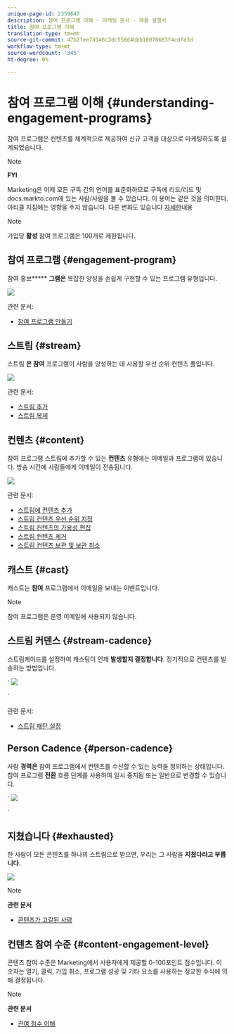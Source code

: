 ```yaml
---
unique-page-id: 2359647
description: 참여 프로그램 이해 - 마케팅 문서 - 제품 설명서
title: 참여 프로그램 이해
translation-type: tm+mt
source-git-commit: 47b2fee7d146c3dc558d4bbb10070683f4cdfd3d
workflow-type: tm+mt
source-wordcount: '345'
ht-degree: 0%

---
```



# 참여 프로그램 이해 {#understanding-engagement-programs}

참여 프로그램은 컨텐츠를 체계적으로 제공하여 신규 고객을 대상으로 마케팅하도록 설계되었습니다.

>[!NOTE]
>
>**FYI**
>
>Marketing은 이제 모든 구독 간의 언어를 표준화하므로 구독에 리드/리드 및 docs.markto.com에 있는 사람/사람을 볼 수 있습니다. 이 용어는 같은 것을 의미한다.아티클 지침에는 영향을 주지 않습니다. 다른 변화도 있습니다 [자세한](http://docs.marketo.com/display/DOCS/Updates+to+Marketo+Terminology)내용

>[!NOTE]
>
>가입당 **활성** 참여 프로그램은 100개로 제한됩니다.

## 참여 프로그램 {#engagement-program}

참여 홍보***** **그램은** 복잡한 양성을 손쉽게 구현할 수 있는 프로그램 유형입니다.

![](assets/image2014-9-15-15-3a24-3a57.png)

관련 문서:

* [참여 프로그램 만들기](create-an-engagement-program.md)

## 스트림 {#stream}

스트림 **은 참여** 프로그램이 사람을 양성하는 데 사용할 우선 순위 컨텐츠 풀입니다.

![](assets/image2014-9-15-15-3a25-3a4.png)

관련 문서:

* [스트림 추가](add-a-stream.md)
* [스트림 복제](../../../../product-docs/email-marketing/drip-nurturing/engagement-program-streams/clone-a-stream.md)

## 컨텐츠 {#content}

참여 프로그램 스트림에 추가할 수 있는 **컨텐츠** 유형에는 이메일과 프로그램이 있습니다. 방송 시간에 사람들에게 이메일이 전송됩니다.

![](assets/image2014-9-15-15-3a25-3a18.png)

관련 문서:

* [스트림에 컨텐츠 추가](add-content-to-a-stream.md)
* [스트림 컨텐츠 우선 순위 지정](../../../../product-docs/email-marketing/drip-nurturing/using-stream-content/prioritize-stream-content.md)
* [스트림 컨텐츠의 가용성 편집](../../../../product-docs/email-marketing/drip-nurturing/using-stream-content/edit-availability-of-stream-content.md)
* [스트림 컨텐츠 제거](../../../../product-docs/email-marketing/drip-nurturing/using-stream-content/remove-stream-content.md)
* [스트림 컨텐츠 보관 및 보관 취소](../../../../product-docs/email-marketing/drip-nurturing/using-stream-content/archive-and-unarchive-stream-content.md)

## 캐스트 {#cast}

캐스트는 **참여** 프로그램에서 이메일을 보내는 이벤트입니다.

>[!NOTE]
>
>참여 프로그램은 운영 이메일에 사용되지 않습니다.

## 스트림 커덴스 {#stream-cadence}

스트림케이드를 설정하여 캐스팅이 언제 **발생할지 결정합니다**. 정기적으로 컨텐츠를 발송하는 방법입니다.

` ![](assets/image2014-9-15-15-3a25-3a27.png)

`

관련 문서:

* [스트림 패턴 설정](../../../../product-docs/email-marketing/drip-nurturing/engagement-program-streams/set-stream-cadence.md)

## Person Cadence {#person-cadence}

사람 **경력은** 참여 프로그램에서 컨텐츠를 수신할 수 있는 능력을 정의하는 상태입니다. 참여 프로그램 **전환** 흐름 단계를 사용하여 일시 중지됨 또는 일반으로 변경할 수 있습니다.

` ![](assets/image2014-9-15-15-3a25-3a55.png)

`

## 지쳤습니다 {#exhausted}

한 사람이 모든 콘텐츠를 하나의 스트림으로 받으면, 우리는 그 사람을 **지쳤다라고 부릅니다**.

![](assets/image2014-9-15-15-3a26-3a5.png)

>[!NOTE]
>
>**관련 문서**
>
>* [콘텐츠가 고갈된 사람](../../../../product-docs/email-marketing/drip-nurturing/using-engagement-programs/people-who-have-exhausted-content.md)

>



## 컨텐츠 참여 수준 {#content-engagement-level}

콘텐츠 참여 수준은 Marketing에서 사용자에게 제공할 0-100포인트 점수입니다. 이 숫자는 열기, 클릭, 가입 취소, 프로그램 성공 및 기타 요소를 사용하는 정교한 수식에 의해 결정됩니다.

>[!NOTE]
>
>**관련 문서**
>
>* [관여 점수 이해](../../../../product-docs/email-marketing/drip-nurturing/reports-and-notifications/understanding-the-engagement-score.md)

>



